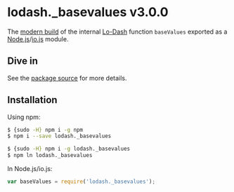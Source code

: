 # lodash._basevalues v3.0.0

The [modern build](https://github.com/lodash/lodash/wiki/Build-Differences) of the internal [Lo-Dash](https://lodash.com/) function `baseValues` exported as a [Node.js](http://nodejs.org/)/[io.js](https://iojs.org/) module.

## Dive in

See the [package source](https://github.com/lodash/lodash/blob/3.0.0-npm-packages/lodash._basevalues/index.js) for more details.

## Installation

Using npm:

```bash
$ {sudo -H} npm i -g npm
$ npm i --save lodash._basevalues

$ {sudo -H} npm i -g lodash._basevalues
$ npm ln lodash._basevalues
```

In Node.js/io.js:

```js
var baseValues = require('lodash._basevalues');
```

